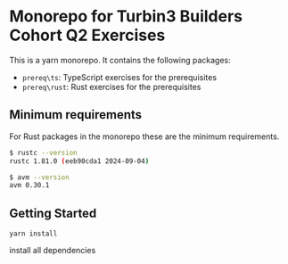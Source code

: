 # Monorepo for Turbin3 Builders Cohort Q2 Exercises

This is a yarn monorepo. It contains the following packages:

- `prereq\ts`: TypeScript exercises for the prerequisites
- `prereq\rust`: Rust exercises for the prerequisites

## Minimum requirements

For Rust packages in the monorepo these are the minimum requirements.

```bash
$ rustc --version
rustc 1.81.0 (eeb90cda1 2024-09-04)

$ avm --version
avm 0.30.1
```

## Getting Started

```
yarn install
```

install all dependencies

